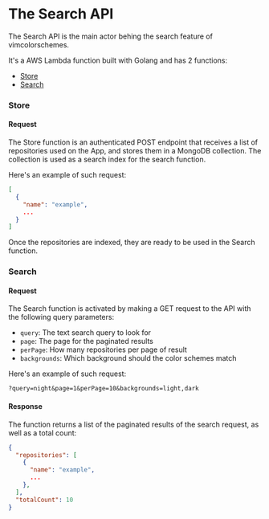 # The Search API

The Search API is the main actor behing the search feature of vimcolorschemes.

It's a AWS Lambda function built with Golang and has 2 functions:

- [Store](#store)
- [Search](#search)

### Store

#### Request

The Store function is an authenticated POST endpoint that receives a list of repositories used on the App, and stores them in a MongoDB collection. The collection is used as a search index for the search function.

Here's an example of such request:

```json
[
  {
    "name": "example",
    ...
  }
]
```

Once the repositories are indexed, they are ready to be used in the Search function.

### Search

#### Request

The Search function is activated by making a GET request to the API with the following query parameters:

- `query`: The text search query to look for
- `page`: The page for the paginated results
- `perPage`: How many repositories per page of result
- `backgrounds`: Which background should the color schemes match

Here's an example of such request:

```
?query=night&page=1&perPage=10&backgrounds=light,dark
```

#### Response

The function returns a list of the paginated results of the search request, as well as a total count:

```json
{
  "repositories": [
    {
      "name": "example",
      ...
    },
  ],
  "totalCount": 10
}
```
